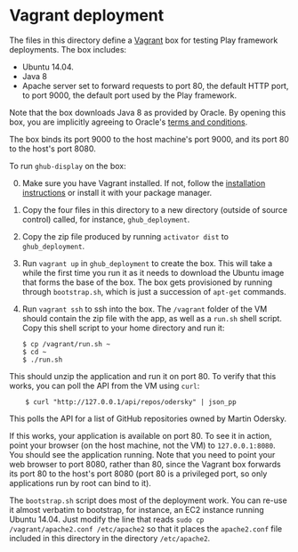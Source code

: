 
# Vagrant deployment

The files in this directory define a [Vagrant](vagrantup.com) box for testing Play framework deployments. The box includes:

 - Ubuntu 14.04.
 - Java 8
 - Apache server set to forward requests to port 80, the default HTTP port, to port 9000, the default port used by the Play framework.


 Note that the box downloads Java 8 as provided by Oracle. By opening this box, you are implicitly agreeing to Oracle's [terms and conditions](http://www.oracle.com/technetwork/java/javase/jdk-8-readme-2095712.html).

 The box binds its port 9000 to the host machine's port 9000, and its port 80 to the host's port 8080.

 To run `ghub-display` on the box:

0. Make sure you have Vagrant installed. If not, follow the [installation instructions](https://docs.vagrantup.com/v2/installation/index.html) or install it with your package manager.
1. Copy the four files in this directory to a new directory (outside of source control) called, for instance, `ghub_deployment`.
2. Copy the zip file produced by running `activator dist` to `ghub_deployment`.
3. Run `vagrant up` in `ghub_deployment` to create the box. This will take a while the first time you run it as it needs to download the Ubuntu image that forms the base of the box. The box gets provisioned by running through `bootstrap.sh`, which is just a succession of `apt-get` commands.
4. Run `vagrant ssh` to ssh into the box. The `/vagrant` folder of the VM should contain the zip file with the app, as well as a `run.sh` shell script. Copy this shell script to your home directory and run it:

       $ cp /vagrant/run.sh ~
       $ cd ~
       $ ./run.sh

  This should unzip the application and run it on port 80. To verify that this works, you can poll the API from the VM using `curl`:

        $ curl "http://127.0.0.1/api/repos/odersky" | json_pp

This polls the API for a list of GitHub repositories owned by Martin Odersky.

If this works, your application is available on port 80. To see it in action, point your browser (on the host machine, not the VM) to `127.0.0.1:8080`. You should see the application running. Note that you need to point your web browser to port 8080, rather than 80, since the Vagrant box forwards its port 80 to the host's port 8080 (port 80 is a privileged port, so only applications run by root can bind to it).

The `bootstrap.sh` script does most of the deployment work. You can re-use it almost verbatim to bootstrap, for instance, an EC2 instance running Ubuntu 14.04. Just modify the line that reads `sudo cp /vagrant/apache2.conf /etc/apache2` so that it places the `apache2.conf` file included in this directory in the directory `/etc/apache2`.
